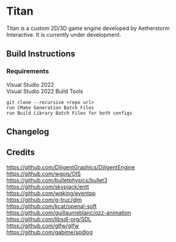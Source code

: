 # Titan
Titan is a custom 2D/3D game engine developed by Aetherstorm Interactive. It is currently under development.

## Build Instructions
### Requirements
Visual Studio 2022  
Visual Studio 2022 Build Tools

```
git clone --recursive <repo url>
run CMake Generation Batch Files
run Build Library Batch Files for both configs
```

## Changelog

## Credits
https://github.com/DiligentGraphics/DiligentEngine  
https://github.com/wgois/OIS  
https://github.com/bulletphysics/bullet3  
https://github.com/skypjack/entt  
https://github.com/wqking/eventpp  
https://github.com/g-truc/glm  
https://github.com/kcat/openal-soft  
https://github.com/guillaumeblanc/ozz-animation  
https://github.com/libsdl-org/SDL  
https://github.com/glfw/glfw  
https://github.com/gabime/spdlog  
